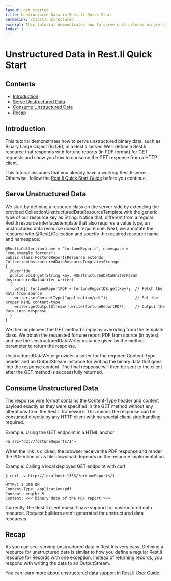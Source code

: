```yaml
---
layout: get_started
title: Unstructured Data in Rest.li Quick Start
permalink: /start/unstructured
excerpt: This tutorial demonstrates how to serve unstructured binary data, such as Binary Large Object (BLOB), in a Rest.li server. We’ll define a Rest.li resource that responds with fortune reports (in PDF format) for GET requests and show you how to consume the GET response from a HTTP client.
index: 1
---
```


#  Unstructured Data in Rest.li Quick Start

## Contents

 - [Introduction](#introduction)
 - [Serve Unstructured Data](#serve-unstructured-data)
 - [Consume Unstructured Data](#consume-unstructured-data)
 - [Recap](#recap)

## Introduction
This tutorial demonstrates how to serve unstructured binary data, such as Binary Large Object (BLOB), in a Rest.li server. We’ll define a Rest.li resource that responds with fortune reports (in PDF format) for GET requests and show you how to consume the GET response from a HTTP client.

This tutorial assumes that you already have a working Rest.li server. Otherwise, follow the [Rest.li Quick Start Guide](/rest.li/get_started/quick_start) before you continue.

## Serve Unstructured Data
We start by defining a resource class on the server side by extending the provided CollectionUnstructuredDataResourceTemplate with the generic type of our resource key as String. Notice that, different from a regular Rest.li resource interface/template that also requires a value type, an unstructured data resource doesn’t require one. Next, we annotate the resource with @RestLiCollection and specify the required resource name and namespace:

```
@RestLiCollection(name = "fortuneReports", namespace = "com.example.fortune")
public class FortuneReportsResource extends CollectionUnstructuredDataResourceTemplate<String>
{
  @Override
  public void get(String key, @UnstructuredDataWriterParam UnstructuredDataWriter writer)
  {
    byte[] fortuneReportPDF = fortuneReportDB.get(key);  // Fetch the data from source
    writer.setContentType("application/pdf");            // Set the proper MIME content-type
    writer.getOutputStream().write(fortuneReportPDF);    // Output the data into response
  }
}
```

We then implement the GET method simply by overriding from the template class. We obtain the requested fortune report PDF from source (in bytes) and use the UnstructuredDataWriter instance given by the method parameter to return the response.

UnstructuredDataWriter provides a setter for the required Content-Type header and an OutputStream instance for writing the binary data that goes into the response content. The final response will then be sent to the client after the GET method is successfully returned.

## Consume Unstructured Data
The response wire format contains the Content-Type header and content payload exactly as they were specified in the GET method without any alterations from the Rest.li framework. This means the response can be consumed directly by any HTTP client with no special client-side handling required.

Example: Using the GET endpoint in a HTML anchor

```
<a src="d2://fortuneReports/1">
```

When the link is clicked, the browser receive the PDF response and render the PDF inline or as file-download depends on the resource implementation.

Example: Calling a local deployed GET endpoint with curl
```
$ curl -v http://localhost:1338/fortuneReports/1
...
HTTP/1.1 200 OK
Content-Type: application/pdf
Content-Length: 5
Content: <<< binary data of the PDF report >>>
```

Currently, the Rest.li client doesn’t have support for unstructured data resource. Request builders aren’t generated for unstructured data resources.


## Recap
As you can see, serving unstructured data in Rest.li is very easy. Defining a resource for unstructured data is similar to how you define a regular Rest.li resource for Records with one exception. Instead of returning records, you respond with writing the data to an OutputStream.

You can learn more about unstructured data support in [Rest.li User Guide](/rest.li/user_guide/restli_server).